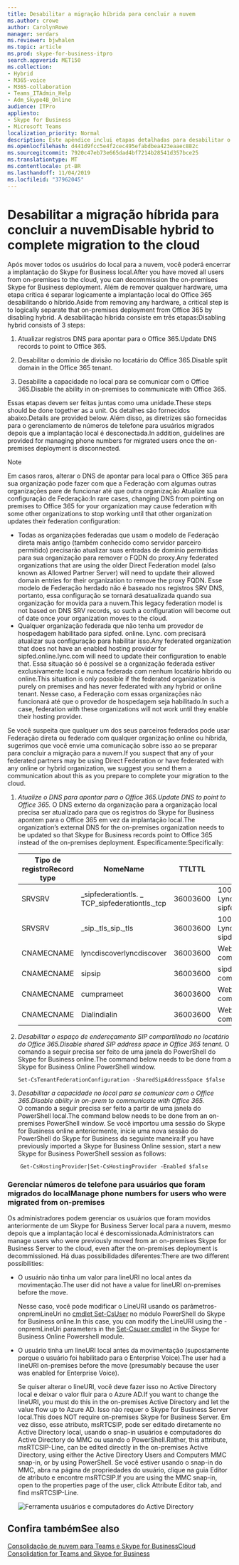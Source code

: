 ```yaml
---
title: Desabilitar a migração híbrida para concluir a nuvem
ms.author: crowe
author: CarolynRowe
manager: serdars
ms.reviewer: bjwhalen
ms.topic: article
ms.prod: skype-for-business-itpro
search.appverid: MET150
ms.collection:
- Hybrid
- M365-voice
- M365-collaboration
- Teams_ITAdmin_Help
- Adm_Skype4B_Online
audience: ITPro
appliesto:
- Skype for Business
- Microsoft Teams
localization_priority: Normal
description: Este apêndice inclui etapas detalhadas para desabilitar o híbrido como parte da consolidação em nuvem para o Teams e o Skype for Business.
ms.openlocfilehash: d441d9fcc5e4f2cec495efabdbea423eaaec882c
ms.sourcegitcommit: 7920c47eb73e665dad4bf7214b28541d357bce25
ms.translationtype: MT
ms.contentlocale: pt-BR
ms.lasthandoff: 11/04/2019
ms.locfileid: "37962045"
---
```

# <a name="disable-hybrid-to-complete-migration-to-the-cloud"></a><span data-ttu-id="ef3e5-103">Desabilitar a migração híbrida para concluir a nuvem</span><span class="sxs-lookup"><span data-stu-id="ef3e5-103">Disable hybrid to complete migration to the cloud</span></span>

<span data-ttu-id="ef3e5-104">Após mover todos os usuários do local para a nuvem, você poderá encerrar a implantação do Skype for Business local.</span><span class="sxs-lookup"><span data-stu-id="ef3e5-104">After you have moved all users from on-premises to the cloud, you can decommission the on-premises Skype for Business deployment.</span></span> <span data-ttu-id="ef3e5-105">Além de remover qualquer hardware, uma etapa crítica é separar logicamente a implantação local do Office 365 desabilitando o híbrido.</span><span class="sxs-lookup"><span data-stu-id="ef3e5-105">Aside from removing any hardware, a critical step is to logically separate that on-premises deployment from Office 365 by disabling hybrid.</span></span> <span data-ttu-id="ef3e5-106">A desabilitação híbrida consiste em três etapas:</span><span class="sxs-lookup"><span data-stu-id="ef3e5-106">Disabling hybrid consists of 3 steps:</span></span>

1. <span data-ttu-id="ef3e5-107">Atualizar registros DNS para apontar para o Office 365.</span><span class="sxs-lookup"><span data-stu-id="ef3e5-107">Update DNS records to point to Office 365.</span></span>

2. <span data-ttu-id="ef3e5-108">Desabilitar o domínio de divisão no locatário do Office 365.</span><span class="sxs-lookup"><span data-stu-id="ef3e5-108">Disable split domain in the Office 365 tenant.</span></span>

3. <span data-ttu-id="ef3e5-109">Desabilite a capacidade no local para se comunicar com o Office 365.</span><span class="sxs-lookup"><span data-stu-id="ef3e5-109">Disable the ability in on-premises to communicate with Office 365.</span></span>

<span data-ttu-id="ef3e5-110">Essas etapas devem ser feitas juntas como uma unidade.</span><span class="sxs-lookup"><span data-stu-id="ef3e5-110">These steps should be done together as a unit.</span></span> <span data-ttu-id="ef3e5-111">Os detalhes são fornecidos abaixo.</span><span class="sxs-lookup"><span data-stu-id="ef3e5-111">Details are provided below.</span></span> <span data-ttu-id="ef3e5-112">Além disso, as diretrizes são fornecidas para o gerenciamento de números de telefone para usuários migrados depois que a implantação local é desconectada.</span><span class="sxs-lookup"><span data-stu-id="ef3e5-112">In addition, guidelines are provided for managing phone numbers for migrated users once the on-premises deployment is disconnected.</span></span>

> [!Note] 
> <span data-ttu-id="ef3e5-113">Em casos raros, alterar o DNS de apontar para local para o Office 365 para sua organização pode fazer com que a Federação com algumas outras organizações pare de funcionar até que outra organização Atualize sua configuração de Federação:</span><span class="sxs-lookup"><span data-stu-id="ef3e5-113">In rare cases, changing DNS from pointing on premises to Office 365 for your organization may cause federation with some other organizations to stop working until that other organization updates their federation configuration:</span></span><ul><li>
<span data-ttu-id="ef3e5-114">Todas as organizações federadas que usam o modelo de Federação direta mais antigo (também conhecido como servidor parceiro permitido) precisarão atualizar suas entradas de domínio permitidas para sua organização para remover o FQDN do proxy.</span><span class="sxs-lookup"><span data-stu-id="ef3e5-114">Any federated organizations that are using the older Direct Federation model (also known as Allowed Partner Server) will need to update their allowed domain entries for their organization to remove the proxy FQDN.</span></span> <span data-ttu-id="ef3e5-115">Esse modelo de Federação herdado não é baseado nos registros SRV DNS, portanto, essa configuração se tornará desatualizada quando sua organização for movida para a nuvem.</span><span class="sxs-lookup"><span data-stu-id="ef3e5-115">This legacy federation model is not based on DNS SRV records, so such a configuration will become out of date once your organization moves to the cloud.</span></span> </li><li><span data-ttu-id="ef3e5-116">Qualquer organização federada que não tenha um provedor de hospedagem habilitado para sipfed. online. Lync. <span>com precisará atualizar sua configuração para habilitar isso.</span><span class="sxs-lookup"><span data-stu-id="ef3e5-116">Any federated organization that does not have an enabled hosting provider for sipfed.online.lync.<span>com will need to update their configuration to enable that.</span></span> <span data-ttu-id="ef3e5-117">Essa situação só é possível se a organização federada estiver exclusivamente local e nunca federada com nenhum locatário híbrido ou online.</span><span class="sxs-lookup"><span data-stu-id="ef3e5-117">This situation is only possible if the federated organization is purely on premises and has never federated with any hybrid or online tenant.</span></span> <span data-ttu-id="ef3e5-118">Nesse caso, a Federação com essas organizações não funcionará até que o provedor de hospedagem seja habilitado.</span><span class="sxs-lookup"><span data-stu-id="ef3e5-118">In such a case, federation with these organizations will not work until they enable their hosting provider.</span></span></li></ul><span data-ttu-id="ef3e5-119">Se você suspeita que qualquer um dos seus parceiros federados pode usar Federação direta ou federado com qualquer organização online ou híbrida, sugerimos que você envie uma comunicação sobre isso ao se preparar para concluir a migração para a nuvem.</span><span class="sxs-lookup"><span data-stu-id="ef3e5-119">If you suspect that any of your federated partners may be using Direct Federation or have federated with any online or hybrid organization, we suggest you send them a communication about this as you prepare to complete your migration to the cloud.</span></span>

1.  <span data-ttu-id="ef3e5-120">*Atualize o DNS para apontar para o Office 365.*</span><span class="sxs-lookup"><span data-stu-id="ef3e5-120">*Update DNS to point to Office 365.*</span></span>
<span data-ttu-id="ef3e5-121">O DNS externo da organização para a organização local precisa ser atualizado para que os registros do Skype for Business apontem para o Office 365 em vez da implantação local.</span><span class="sxs-lookup"><span data-stu-id="ef3e5-121">The organization’s external DNS for the on-premises organization needs to be updated so that Skype for Business records point to Office 365 instead of the on-premises deployment.</span></span> <span data-ttu-id="ef3e5-122">Especificamente:</span><span class="sxs-lookup"><span data-stu-id="ef3e5-122">Specifically:</span></span>

    |<span data-ttu-id="ef3e5-123">Tipo de registro</span><span class="sxs-lookup"><span data-stu-id="ef3e5-123">Record type</span></span>|<span data-ttu-id="ef3e5-124">Nome</span><span class="sxs-lookup"><span data-stu-id="ef3e5-124">Name</span></span>|<span data-ttu-id="ef3e5-125">TTL</span><span class="sxs-lookup"><span data-stu-id="ef3e5-125">TTL</span></span>|<span data-ttu-id="ef3e5-126">Valor</span><span class="sxs-lookup"><span data-stu-id="ef3e5-126">Value</span></span>|
    |---|---|---|---|
    |<span data-ttu-id="ef3e5-127">SRV</span><span class="sxs-lookup"><span data-stu-id="ef3e5-127">SRV</span></span>|<span data-ttu-id="ef3e5-128">_sipfederationtls. _ TCP</span><span class="sxs-lookup"><span data-stu-id="ef3e5-128">_sipfederationtls._tcp</span></span>|<span data-ttu-id="ef3e5-129">3600</span><span class="sxs-lookup"><span data-stu-id="ef3e5-129">3600</span></span>|<span data-ttu-id="ef3e5-130">100 1 5061 sipfed. online. Lync. <span>com</span><span class="sxs-lookup"><span data-stu-id="ef3e5-130">100 1 5061 sipfed.online.lync.<span>com</span></span>|
    |<span data-ttu-id="ef3e5-131">SRV</span><span class="sxs-lookup"><span data-stu-id="ef3e5-131">SRV</span></span>|<span data-ttu-id="ef3e5-132">_sip._tls</span><span class="sxs-lookup"><span data-stu-id="ef3e5-132">_sip._tls</span></span>|<span data-ttu-id="ef3e5-133">3600</span><span class="sxs-lookup"><span data-stu-id="ef3e5-133">3600</span></span>|<span data-ttu-id="ef3e5-134">100 1 443 sipdir. online. Lync. <span>com</span><span class="sxs-lookup"><span data-stu-id="ef3e5-134">100 1 443 sipdir.online.lync.<span>com</span></span>|
    |<span data-ttu-id="ef3e5-135">CNAME</span><span class="sxs-lookup"><span data-stu-id="ef3e5-135">CNAME</span></span>| <span data-ttu-id="ef3e5-136">lyncdiscover</span><span class="sxs-lookup"><span data-stu-id="ef3e5-136">lyncdiscover</span></span>|   <span data-ttu-id="ef3e5-137">3600</span><span class="sxs-lookup"><span data-stu-id="ef3e5-137">3600</span></span>|   <span data-ttu-id="ef3e5-138">Webdir. online. Lync. <span>com</span><span class="sxs-lookup"><span data-stu-id="ef3e5-138">webdir.online.lync.<span>com</span></span>|
    |<span data-ttu-id="ef3e5-139">CNAME</span><span class="sxs-lookup"><span data-stu-id="ef3e5-139">CNAME</span></span>| <span data-ttu-id="ef3e5-140">sip</span><span class="sxs-lookup"><span data-stu-id="ef3e5-140">sip</span></span>|    <span data-ttu-id="ef3e5-141">3600</span><span class="sxs-lookup"><span data-stu-id="ef3e5-141">3600</span></span>|   <span data-ttu-id="ef3e5-142">sipdir. online. Lync. <span>com</span><span class="sxs-lookup"><span data-stu-id="ef3e5-142">sipdir.online.lync.<span>com</span></span>|
    |<span data-ttu-id="ef3e5-143">CNAME</span><span class="sxs-lookup"><span data-stu-id="ef3e5-143">CNAME</span></span>| <span data-ttu-id="ef3e5-144">cumpra</span><span class="sxs-lookup"><span data-stu-id="ef3e5-144">meet</span></span>|   <span data-ttu-id="ef3e5-145">3600</span><span class="sxs-lookup"><span data-stu-id="ef3e5-145">3600</span></span>|   <span data-ttu-id="ef3e5-146">Webdir. online. Lync. <span>com</span><span class="sxs-lookup"><span data-stu-id="ef3e5-146">webdir.online.lync.<span>com</span></span>|
    |<span data-ttu-id="ef3e5-147">CNAME</span><span class="sxs-lookup"><span data-stu-id="ef3e5-147">CNAME</span></span>| <span data-ttu-id="ef3e5-148">Dialin</span><span class="sxs-lookup"><span data-stu-id="ef3e5-148">dialin</span></span>  |<span data-ttu-id="ef3e5-149">3600</span><span class="sxs-lookup"><span data-stu-id="ef3e5-149">3600</span></span>|  <span data-ttu-id="ef3e5-150">Webdir. online. Lync. <span>com</span><span class="sxs-lookup"><span data-stu-id="ef3e5-150">webdir.online.lync.<span>com</span></span>|

2.  <span data-ttu-id="ef3e5-151">*Desabilitar o espaço de endereçamento SIP compartilhado no locatário do Office 365.*</span><span class="sxs-lookup"><span data-stu-id="ef3e5-151">*Disable shared SIP address space in Office 365 tenant.*</span></span>
<span data-ttu-id="ef3e5-152">O comando a seguir precisa ser feito de uma janela do PowerShell do Skype for Business online.</span><span class="sxs-lookup"><span data-stu-id="ef3e5-152">The command below needs to be done from a Skype for Business Online PowerShell window.</span></span>

    ```
    Set-CsTenantFederationConfiguration -SharedSipAddressSpace $false
    ```
 
3.  <span data-ttu-id="ef3e5-153">*Desabilitar a capacidade no local para se comunicar com o Office 365.*</span><span class="sxs-lookup"><span data-stu-id="ef3e5-153">*Disable ability in on-prem to communicate with Office 365.*</span></span>  
<span data-ttu-id="ef3e5-154">O comando a seguir precisa ser feito a partir de uma janela do PowerShell local.</span><span class="sxs-lookup"><span data-stu-id="ef3e5-154">The command below needs to be done from an on-premises PowerShell window.</span></span>  <span data-ttu-id="ef3e5-155">Se você importou uma sessão do Skype for Business online anteriormente, inicie uma nova sessão do PowerShell do Skype for Business da seguinte maneira:</span><span class="sxs-lookup"><span data-stu-id="ef3e5-155">If you have previously imported a Skype for Business Online session, start a new Skype for Business PowerShell session as follows:</span></span>

```
    Get-CsHostingProvider|Set-CsHostingProvider -Enabled $false
```

### <a name="manage-phone-numbers-for-users-who-were-migrated-from-on-premises"></a><span data-ttu-id="ef3e5-156">Gerenciar números de telefone para usuários que foram migrados do local</span><span class="sxs-lookup"><span data-stu-id="ef3e5-156">Manage phone numbers for users who were migrated from on-premises</span></span>

<span data-ttu-id="ef3e5-157">Os administradores podem gerenciar os usuários que foram movidos anteriormente de um Skype for Business Server local para a nuvem, mesmo depois que a implantação local é descomissionada.</span><span class="sxs-lookup"><span data-stu-id="ef3e5-157">Administrators can manage users who were previously moved from an on-premises Skype for Business Server to the cloud, even after the on-premises deployment is decommissioned.</span></span> <span data-ttu-id="ef3e5-158">Há duas possibilidades diferentes:</span><span class="sxs-lookup"><span data-stu-id="ef3e5-158">There are two different possibilities:</span></span>

- <span data-ttu-id="ef3e5-159">O usuário não tinha um valor para lineURI no local antes da movimentação.</span><span class="sxs-lookup"><span data-stu-id="ef3e5-159">The user did not have a value for lineURI on-premises before the move.</span></span> 

  <span data-ttu-id="ef3e5-160">Nesse caso, você pode modificar o LineURI usando os parâmetros-onpremLineUri no [cmdlet Set-CsUser](https://docs.microsoft.com/powershell/module/skype/set-csuser?view=skype-ps) no módulo PowerShell do Skype for Business online.</span><span class="sxs-lookup"><span data-stu-id="ef3e5-160">In this case, you can modify the LineURI using the -onpremLineUri parameters in the [Set-Csuser cmdlet](https://docs.microsoft.com/powershell/module/skype/set-csuser?view=skype-ps) in the Skype for Business Online Powershell module.</span></span>

- <span data-ttu-id="ef3e5-161">O usuário tinha um lineURI local antes da movimentação (supostamente porque o usuário foi habilitado para o Enterprise Voice).</span><span class="sxs-lookup"><span data-stu-id="ef3e5-161">The user had a lineURI on-premises before the move (presumably because the user was enabled for Enterprise Voice).</span></span> 

  <span data-ttu-id="ef3e5-162">Se quiser alterar o lineURI, você deve fazer isso no Active Directory local e deixar o valor fluir para o Azure AD.</span><span class="sxs-lookup"><span data-stu-id="ef3e5-162">If you want to change the lineURI, you must do this in the on-premises Active Directory and let the value flow up to Azure AD.</span></span> <span data-ttu-id="ef3e5-163">Isso não requer o Skype for Business Server local.</span><span class="sxs-lookup"><span data-stu-id="ef3e5-163">This does NOT require on-premises Skype for Business Server.</span></span> <span data-ttu-id="ef3e5-164">Em vez disso, esse atributo, msRTCSIP, pode ser editado diretamente no Active Directory local, usando o snap-in usuários e computadores do Active Directory do MMC ou usando o PowerShell.</span><span class="sxs-lookup"><span data-stu-id="ef3e5-164">Rather, this attribute, msRTCSIP-Line, can be edited directly in the on-premises Active Directory, using either the Active Directory Users and Computers MMC snap-in, or by using PowerShell.</span></span> <span data-ttu-id="ef3e5-165">Se você estiver usando o snap-in do MMC, abra na página de propriedades do usuário, clique na guia Editor de atributo e encontre msRTCSIP.</span><span class="sxs-lookup"><span data-stu-id="ef3e5-165">If you are using the MMC snap-in, open to the properties page of the user, click Attribute Editor tab, and find msRTCSIP-Line.</span></span>

  ![Ferramenta usuários e computadores do Active Directory](../media/disable-hybrid-1.png)

## <a name="see-also"></a><span data-ttu-id="ef3e5-167">Confira também</span><span class="sxs-lookup"><span data-stu-id="ef3e5-167">See also</span></span>

[<span data-ttu-id="ef3e5-168">Consolidação de nuvem para Teams e Skype for Business</span><span class="sxs-lookup"><span data-stu-id="ef3e5-168">Cloud Consolidation for Teams and Skype for Business</span></span>](cloud-consolidation.md)
